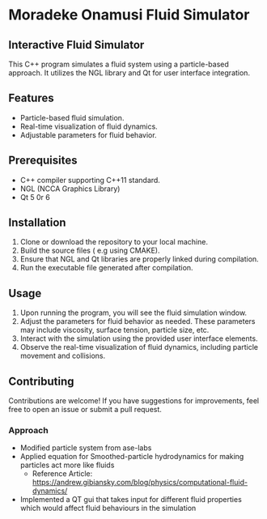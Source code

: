 # Moradeke Onamusi Fluid Simulator

## Interactive Fluid Simulator

This C++ program simulates a fluid system using a particle-based approach. It utilizes the NGL library and Qt for user interface integration.

## Features

- Particle-based fluid simulation.
- Real-time visualization of fluid dynamics.
- Adjustable parameters for fluid behavior.

## Prerequisites

- C++ compiler supporting C++11 standard.
- NGL (NCCA Graphics Library)
- Qt 5 0r 6

## Installation

1. Clone or download the repository to your local machine.
2. Build the source files ( e.g using CMAKE).
3. Ensure that NGL and Qt libraries are properly linked during compilation.
4. Run the executable file generated after compilation.

## Usage

1. Upon running the program, you will see the fluid simulation window.
2. Adjust the parameters for fluid behavior as needed. These parameters may include viscosity, surface tension, particle size, etc.
3. Interact with the simulation using the provided user interface elements.
4. Observe the real-time visualization of fluid dynamics, including particle movement and collisions.

## Contributing
Contributions are welcome! If you have suggestions for improvements, feel free to open an issue or submit a pull request.

### Approach
- Modified particle system from ase-labs
- Applied equation for Smoothed-particle hydrodynamics for making particles act more like fluids
    - Reference Article: https://andrew.gibiansky.com/blog/physics/computational-fluid-dynamics/ 
- Implemented a QT gui that takes input for different fluid properties which would affect fluid behaviours in the simulation